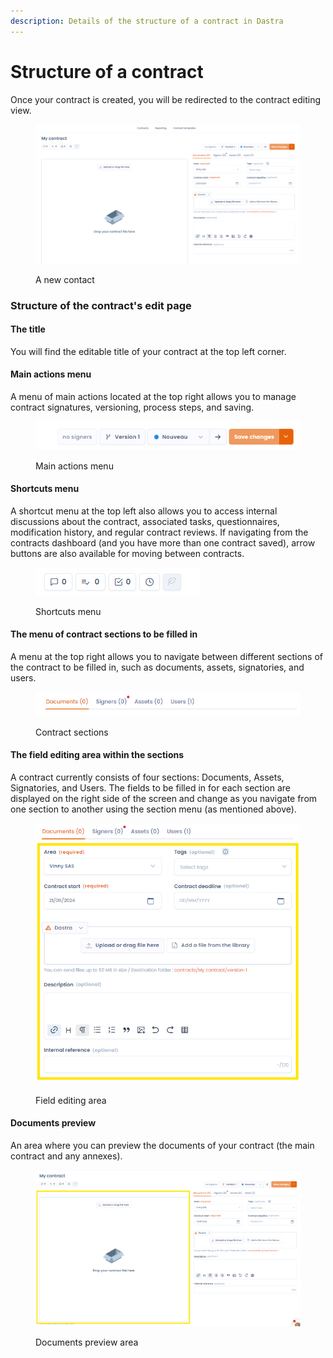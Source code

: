 ```yaml
---
description: Details of the structure of a contract in Dastra
---
```


# Structure of a contract

Once your contract is created, you will be redirected to the contract editing view.

<figure><img src="../../.gitbook/assets/image (4).png" alt=""><figcaption><p>A new contact</p></figcaption></figure>



### Structure of the contract's edit page

#### The title

You will find the editable title of your contract at the top left corner.

#### Main actions menu

A menu of main actions located at the top right allows you to manage contract signatures, versioning, process steps, and saving.

<figure><img src="../../.gitbook/assets/image (5).png" alt=""><figcaption><p>Main actions menu</p></figcaption></figure>

#### Shortcuts menu

A shortcut menu at the top left also allows you to access internal discussions about the contract, associated tasks, questionnaires, modification history, and regular contract reviews. If navigating from the contracts dashboard (and you have more than one contract saved), arrow buttons are also available for moving between contracts.

<figure><img src="../../.gitbook/assets/image (6) (1).png" alt=""><figcaption><p>Shortcuts menu</p></figcaption></figure>

#### The menu of contract sections to be filled in

A menu at the top right allows you to navigate between different sections of the contract to be filled in, such as documents, assets, signatories, and users.

<figure><img src="../../.gitbook/assets/image (7).png" alt=""><figcaption><p>Contract sections</p></figcaption></figure>

#### The field editing area within the sections

A contract currently consists of four sections: Documents, Assets, Signatories, and Users. The fields to be filled in for each section are displayed on the right side of the screen and change as you navigate from one section to another using the section menu (as mentioned above).

<figure><img src="../../.gitbook/assets/image (8).png" alt=""><figcaption><p>Field editing area</p></figcaption></figure>

#### Documents preview

An area where you can preview the documents of your contract (the main contract and any annexes).

<figure><img src="../../.gitbook/assets/image (10).png" alt=""><figcaption><p>Documents preview area</p></figcaption></figure>
